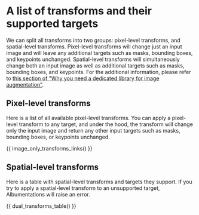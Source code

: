 # A list of transforms and their supported targets

We can split all transforms into two groups: pixel-level transforms, and spatial-level transforms. Pixel-level transforms will change just an input image and will leave any additional targets such as masks, bounding boxes, and keypoints unchanged. Spatial-level transforms will simultaneously change both an input image as well as additional targets such as masks, bounding boxes, and keypoints. For the additional information, please refer to [this section of "Why you need a dedicated library for image augmentation"](../introduction/why_you_need_a_dedicated_library_for_image_augmentation.md#the-need-to-apply-the-same-transform-to-an-image-and-for-labels-for-segmentation-object-detection-and-keypoint-detection-tasks).

## Pixel-level transforms
Here is a list of all available pixel-level transforms. You can apply a pixel-level transform to any target, and under the hood, the transform will change only the input image and return any other input targets such as masks, bounding boxes, or keypoints unchanged.

{{ image_only_transforms_links() }}

## Spatial-level transforms
Here is a table with spatial-level transforms and targets they support. If you try to apply a spatial-level transform to an unsupported target, Albumentations will raise an error.

{{ dual_transforms_table() }}
